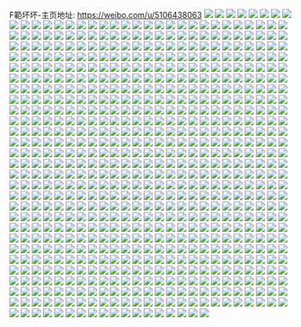 F範坏坏-主页地址: https://weibo.com/u/5106438063 
![](https://wx4.sinaimg.cn/mw2000/005zA5Ofly1h9nbd4j3k4j31400u079s.jpg) 
![](https://wx4.sinaimg.cn/mw2000/005zA5Ofly1h9nbd4860wj31400u0wo4.jpg) 
![](https://wx4.sinaimg.cn/mw2000/005zA5Ofly1h9nbd5kwhij313j0u0tj6.jpg) 
![](https://wx4.sinaimg.cn/mw2000/005zA5Ofly1h9nbd535aej31400u0dqy.jpg) 
![](https://wx4.sinaimg.cn/mw2000/005zA5Ofly1h9nbd3r1nyj31400u0nbd.jpg) 
![](https://wx4.sinaimg.cn/mw2000/005zA5Ofly1h9io12i2xhj33402c0npf.jpg) 
![](https://wx4.sinaimg.cn/mw2000/005zA5Ofly1h9io16jgs8j32c0340u0z.jpg) 
![](https://wx4.sinaimg.cn/mw2000/005zA5Ofly1h9io1fc7tij32b32b3u0y.jpg) 
![](https://wx4.sinaimg.cn/mw2000/005zA5Ofly1h9io1mni94j32c03404qt.jpg) 
![](https://wx4.sinaimg.cn/mw2000/005zA5Ofly1h9io19qfa0j32812yqu0z.jpg) 
![](https://wx4.sinaimg.cn/mw2000/005zA5Ofly1h9io1cs44aj32au37k4qr.jpg) 
![](https://wx4.sinaimg.cn/mw2000/005zA5Ofly1h9io1iifvrj32c03401l0.jpg) 
![](https://wx4.sinaimg.cn/mw2000/005zA5Ofly1h9io0yf3gyj32c02uuu0y.jpg) 
![](https://wx4.sinaimg.cn/mw2000/005zA5Ofly1h8y3oj67bjj31400u0n97.jpg) 
![](https://wx4.sinaimg.cn/mw2000/005zA5Ofly1h8y3o47z4ij32641mm4qq.jpg) 
![](https://wx4.sinaimg.cn/mw2000/005zA5Ofly1h8y3o1lwtmj32c0340npe.jpg) 
![](https://wx4.sinaimg.cn/mw2000/005zA5Ofly1h8y3o7md75j33402c04qq.jpg) 
![](https://wx4.sinaimg.cn/mw2000/005zA5Ofly1h8y3o5krbdj33402c04qq.jpg) 
![](https://wx4.sinaimg.cn/mw2000/005zA5Ofly1h8y3o22ambj30zu25owk4.jpg) 
![](https://wx4.sinaimg.cn/mw2000/005zA5Ofly1h8wyx1qvfej32en37kkjm.jpg) 
![](https://wx4.sinaimg.cn/mw2000/005zA5Ofly1h8ukise3dtj33121tyb2c.jpg) 
![](https://wx4.sinaimg.cn/mw2000/005zA5Ofly1h8ukimq9n4j32wa1x9npf.jpg) 
![](https://wx4.sinaimg.cn/mw2000/005zA5Ofly1h8ukip1ytwj32t323z7wj.jpg) 
![](https://wx4.sinaimg.cn/mw2000/005zA5Ofly1h8ukix7vgrj33402c0b29.jpg) 
![](https://wx4.sinaimg.cn/mw2000/005zA5Ofly1h8ukj5qc8ej32c0340npg.jpg) 
![](https://wx4.sinaimg.cn/mw2000/005zA5Ofly1h8ukiy155dj33402c0npd.jpg) 
![](https://wx4.sinaimg.cn/mw2000/005zA5Ofly1h8ukj11jloj32c03407wj.jpg) 
![](https://wx4.sinaimg.cn/mw2000/005zA5Ofly1h8ukizm8htj33402c0e83.jpg) 
![](https://wx4.sinaimg.cn/mw2000/005zA5Ofly1h8ukiw3pqkj32903017wk.jpg) 
![](https://wx4.sinaimg.cn/mw2000/005zA5Ofly1h8i0zjs4xhj337k251kjm.jpg) 
![](https://wx4.sinaimg.cn/mw2000/005zA5Ofly1h8i0zm0u7mj337k251npe.jpg) 
![](https://wx4.sinaimg.cn/mw2000/005zA5Ofly1h8i0zo3rlej337k268hdu.jpg) 
![](https://wx4.sinaimg.cn/mw2000/005zA5Ofly1h8i0zsa1hcj337k278e82.jpg) 
![](https://wx4.sinaimg.cn/mw2000/005zA5Ofly1h8i0zhx23sj337k251qv5.jpg) 
![](https://wx4.sinaimg.cn/mw2000/005zA5Ofly1h8i0zq6t4pj337k25k4qq.jpg) 
![](https://wx4.sinaimg.cn/mw2000/005zA5Ofly1h8i0ztyawmj31ye2xl7wi.jpg) 
![](https://wx4.sinaimg.cn/mw2000/005zA5Ofly1h8i0zwpxe5j356o3ggkjp.jpg) 
![](https://wx4.sinaimg.cn/mw2000/005zA5Ofly1h8i11618kzj30qx14eaj8.jpg) 
![](https://wx4.sinaimg.cn/mw2000/005zA5Ofly1h8hogeq9tbj32c0340hdv.jpg) 
![](https://wx4.sinaimg.cn/mw2000/005zA5Ofly1h8hogict8jj33402c0e82.jpg) 
![](https://wx4.sinaimg.cn/mw2000/005zA5Ofly1h8hogcqt8yj32c03401l0.jpg) 
![](https://wx4.sinaimg.cn/mw2000/005zA5Ofly1h8hoggva4rj32c0340kjn.jpg) 
![](https://wx4.sinaimg.cn/mw2000/005zA5Ofly1h8hogaesqqj31o01o0nn5.jpg) 
![](https://wx4.sinaimg.cn/mw2000/005zA5Ofly1h7wu9nix1aj31hc0u0nbe.jpg) 
![](https://wx4.sinaimg.cn/mw2000/005zA5Ofly1h7n20s9xcsj31o01o0npd.jpg) 
![](https://wx4.sinaimg.cn/mw2000/005zA5Ofly1h7n20x20j3j31o01o0e81.jpg) 
![](https://wx4.sinaimg.cn/mw2000/005zA5Ofly1h7n20vexnij31o01o0e81.jpg) 
![](https://wx4.sinaimg.cn/mw2000/005zA5Ofly1h7ioj8vlwfj30u01t0n4h.jpg) 
![](https://wx4.sinaimg.cn/mw2000/005zA5Ofly1h7iojos8e3j30u01t0q9n.jpg) 
![](https://wx4.sinaimg.cn/mw2000/005zA5Ofly1h77hlocrzyj30u00u0te1.jpg) 
![](https://wx4.sinaimg.cn/mw2000/005zA5Ofly1h77hlono1qj30u00u0ahs.jpg) 
![](https://wx4.sinaimg.cn/mw2000/005zA5Ofly1h77hln21qnj30u00u0123.jpg) 
![](https://wx4.sinaimg.cn/mw2000/005zA5Ofly1h77hlnqa1qj30u00u0q9l.jpg) 
![](https://wx4.sinaimg.cn/mw2000/005zA5Ofly1h7569devh5j32tc240wh1.jpg) 
![](https://wx4.sinaimg.cn/mw2000/005zA5Ofly1h75693l3esj32tc2404qp.jpg) 
![](https://wx4.sinaimg.cn/mw2000/005zA5Ofly1h756agt510j33402c07wh.jpg) 
![](https://wx4.sinaimg.cn/mw2000/005zA5Ofly1h7568z247ej32tc240tkt.jpg) 
![](https://wx4.sinaimg.cn/mw2000/005zA5Ofly1h75659l51rj33401r0e82.jpg) 
![](https://wx4.sinaimg.cn/mw2000/005zA5Ofly1h7568ve8xpj32tc240e0r.jpg) 
![](https://wx4.sinaimg.cn/mw2000/005zA5Ofly1h756613oiij32dc35s7wl.jpg) 
![](https://wx4.sinaimg.cn/mw2000/005zA5Ofly1h75694sq81j31400u0js9.jpg) 
![](https://wx4.sinaimg.cn/mw2000/005zA5Ofly1h7565mqes4j32dc35shdu.jpg) 
![](https://wx4.sinaimg.cn/mw2000/005zA5Ofly1h4tnpj9ctqj30uc35rb29.jpg) 
![](https://wx4.sinaimg.cn/mw2000/005zA5Ofly1h4tnqgf7bqj30f61kw0wf.jpg) 
![](https://wx4.sinaimg.cn/mw2000/005zA5Ofly1h4tnpmf2bjj311x35rb29.jpg) 
![](https://wx4.sinaimg.cn/mw2000/005zA5Ofly1h4tnprnwqwj33402c0npe.jpg) 
![](https://wx4.sinaimg.cn/mw2000/005zA5Ofly1h4tnppmcd4j32io1w0e81.jpg) 
![](https://wx4.sinaimg.cn/mw2000/005zA5Ofly1h4tnpux1c4j32wg268x6q.jpg) 
![](https://wx4.sinaimg.cn/mw2000/005zA5Ofly1h4tnq006v1j335s35s4qt.jpg) 
![](https://wx4.sinaimg.cn/mw2000/005zA5Ofly1h4tnpnz3d2j30uk3ti4qp.jpg) 
![](https://wx4.sinaimg.cn/mw2000/005zA5Ofly1h4tnpxattrj335s35shdw.jpg) 
![](https://wx4.sinaimg.cn/mw2000/005zA5Ofly1h3imr2vyz4j30u00u0qg7.jpg) 
![](https://wx4.sinaimg.cn/mw2000/005zA5Ofly1h3imr0tehbj3232232qv5.jpg) 
![](https://wx4.sinaimg.cn/mw2000/005zA5Ofly1h3imr21e32j30u00k0wip.jpg) 
![](https://wx4.sinaimg.cn/mw2000/005zA5Ofly1h3imr1kbb5j32401eoh9x.jpg) 
![](https://wx4.sinaimg.cn/mw2000/005zA5Ofly1h3imr39t9dj30f90f8t90.jpg) 
![](https://wx4.sinaimg.cn/mw2000/005zA5Ofly1h3imrhmfmyj32tc240u0z.jpg) 
![](https://wx4.sinaimg.cn/mw2000/005zA5Ofly1h2yyauhxquj30uo35sb29.jpg) 
![](https://wx4.sinaimg.cn/mw2000/005zA5Ofly1h2t403hw2ej30sg0sgjwt.jpg) 
![](https://wx4.sinaimg.cn/mw2000/005zA5Ofly1h2aodtfwxqj30ts0ts49h.jpg) 
![](https://wx4.sinaimg.cn/mw2000/005zA5Ofly1h2aodu880lj30u00u0tf0.jpg) 
![](https://wx4.sinaimg.cn/mw2000/005zA5Ofly1h2aodtwmpbj30vc0vcwpx.jpg) 
![](https://wx4.sinaimg.cn/mw2000/005zA5Ofly1h1xxyatmwmj32ev1t6npe.jpg) 
![](https://wx4.sinaimg.cn/mw2000/005zA5Ofly1h1xxxq4p6pj32ih1vr1ky.jpg) 
![](https://wx4.sinaimg.cn/mw2000/005zA5Ofly1h1xxxv2n8oj32fv1tr1ky.jpg) 
![](https://wx4.sinaimg.cn/mw2000/005zA5Ofly1h1xxy1g4lcj32gr1ufx6p.jpg) 
![](https://wx4.sinaimg.cn/mw2000/005zA5Ofly1h1tudw6axyj32tc240e81.jpg) 
![](https://wx4.sinaimg.cn/mw2000/005zA5Ofly1h1s7n9gy60j32tc240hdv.jpg) 
![](https://wx4.sinaimg.cn/mw2000/005zA5Ofly1h1s7n1ulm1j335s2dcnpd.jpg) 
![](https://wx4.sinaimg.cn/mw2000/005zA5Ofly1h1s7n3ub4tj335s2dcx6q.jpg) 
![](https://wx4.sinaimg.cn/mw2000/005zA5Ofly1h1s7n7ha6vj32tc2401kz.jpg) 
![](https://wx4.sinaimg.cn/mw2000/005zA5Ofly1h1s7n5z277j32tc2tcqv5.jpg) 
![](https://wx4.sinaimg.cn/mw2000/005zA5Ofly1h1s7naqkwbj32tc240e81.jpg) 
![](https://wx4.sinaimg.cn/mw2000/005zA5Ofly1h1r1k2d6tdj32tc240qv6.jpg) 
![](https://wx4.sinaimg.cn/mw2000/005zA5Ofly1h1r1jianaej30ta0lzakh.jpg) 
![](https://wx4.sinaimg.cn/mw2000/005zA5Ofly1h1r1jtf12gj32tc240hdv.jpg) 
![](https://wx4.sinaimg.cn/mw2000/005zA5Ofly1h1pr4xkjeoj32c81r41ky.jpg) 
![](https://wx4.sinaimg.cn/mw2000/005zA5Ofly1h1pr4nivrwj31is152n7n.jpg) 
![](https://wx4.sinaimg.cn/mw2000/005zA5Ofly1h1pr5awrb0j32tc240e82.jpg) 
![](https://wx4.sinaimg.cn/mw2000/005zA5Ofly1h1ooax0p7nj335s2dcnpf.jpg) 
![](https://wx4.sinaimg.cn/mw2000/005zA5Ofly1h1oob33vj4j32ne1ziqv5.jpg) 
![](https://wx4.sinaimg.cn/mw2000/005zA5Ofly1h1nkq6kd03j32ln1y6kjm.jpg) 
![](https://wx4.sinaimg.cn/mw2000/005zA5Ofly1h1m9z63sxxj30u0190n7q.jpg) 
![](https://wx4.sinaimg.cn/mw2000/005zA5Ofly1h1m9zdooqbj30u01907e6.jpg) 
![](https://wx4.sinaimg.cn/mw2000/005zA5Ofly1h1m9z6z7irj30u0190ws9.jpg) 
![](https://wx4.sinaimg.cn/mw2000/005zA5Ofly1h1m9z8bxqfj31jk1jkqsc.jpg) 
![](https://wx4.sinaimg.cn/mw2000/005zA5Ofly1h1m9zcjatgj335s2dcu0y.jpg) 
![](https://wx4.sinaimg.cn/mw2000/005zA5Ofly1h1m9zd3zmmj30u00u0aib.jpg) 
![](https://wx4.sinaimg.cn/mw2000/005zA5Ofly1h1l9gvoqgjj32je240e82.jpg) 
![](https://wx4.sinaimg.cn/mw2000/005zA5Ofly1h1l9grjd9oj30u00u0qcv.jpg) 
![](https://wx4.sinaimg.cn/mw2000/005zA5Ofly1h1l9gtmcvkj32cy1vf1ky.jpg) 
![](https://wx4.sinaimg.cn/mw2000/005zA5Ofly1h1k0vzjrs1j32tc240hdv.jpg) 
![](https://wx4.sinaimg.cn/mw2000/005zA5Ofly1h1k0w3udm4j335s2dcu0z.jpg) 
![](https://wx4.sinaimg.cn/mw2000/005zA5Ofly1h1k0w5bj0ij32tc2407wi.jpg) 
![](https://wx4.sinaimg.cn/mw2000/005zA5Ofly1h1iumym0rqj32o03k0u0y.jpg) 
![](https://wx4.sinaimg.cn/mw2000/005zA5Ofly1h1iun3s80bj335s2dcnpe.jpg) 
![](https://wx4.sinaimg.cn/mw2000/005zA5Ofly1h1iumwhyr7j30yp0n4qgs.jpg) 
![](https://wx4.sinaimg.cn/mw2000/005zA5Ofly1h1iumsu93qj32tc240hdu.jpg) 
![](https://wx4.sinaimg.cn/mw2000/005zA5Ofly1h1iun494lxj30sv0j8n3v.jpg) 
![](https://wx4.sinaimg.cn/mw2000/005zA5Ofly1h1iumvrkc8j32tc240hdu.jpg) 
![](https://wx4.sinaimg.cn/mw2000/005zA5Ofly1h1gkcpjp5sj30t20jdjzx.jpg) 
![](https://wx4.sinaimg.cn/mw2000/005zA5Ofly1h1gkcp7ca4j30k00k0wl3.jpg) 
![](https://wx4.sinaimg.cn/mw2000/005zA5Ofly1h1gkcrt0rwj32tc2404qr.jpg) 
![](https://wx4.sinaimg.cn/mw2000/005zA5Ofly1h1fbj0mso6j30u00u0qi2.jpg) 
![](https://wx4.sinaimg.cn/mw2000/005zA5Ofly1h1fbiyg8i4j32tc240e84.jpg) 
![](https://wx4.sinaimg.cn/mw2000/005zA5Ofly1h1fbj39hdpj30u00u0h2r.jpg) 
![](https://wx4.sinaimg.cn/mw2000/005zA5Ofly1h1dt4v2b9mj32c0340hdw.jpg) 
![](https://wx4.sinaimg.cn/mw2000/005zA5Ofly1h1dt4fdwknj335s2dc7wl.jpg) 
![](https://wx4.sinaimg.cn/mw2000/005zA5Ofly1h1dt4mr66zj3340340hdv.jpg) 
![](https://wx4.sinaimg.cn/mw2000/005zA5Ofly1h1dt50reeyj32t51vdb2a.jpg) 
![](https://wx4.sinaimg.cn/mw2000/005zA5Ofly1h1dt55p8cjj32tc1vknpe.jpg) 
![](https://wx4.sinaimg.cn/mw2000/005zA5Ofly1h1dt5feq7kj32c0340u10.jpg) 
![](https://wx4.sinaimg.cn/mw2000/005zA5Ofly1h11joi8jksj335s2dce82.jpg) 
![](https://wx4.sinaimg.cn/mw2000/005zA5Ofly1h11jom7rodj315s0vcauh.jpg) 
![](https://wx4.sinaimg.cn/mw2000/005zA5Ofly1h11jobfznnj335s2dcqv6.jpg) 
![](https://wx4.sinaimg.cn/mw2000/005zA5Ofly1h11jodn38dj335s2dcnpe.jpg) 
![](https://wx4.sinaimg.cn/mw2000/005zA5Ofly1h11jog5jdxj335s2dcu0y.jpg) 
![](https://wx4.sinaimg.cn/mw2000/005zA5Ofly1h11jokmvl8j335s2dc1kz.jpg) 
![](https://wx4.sinaimg.cn/mw2000/005zA5Ofly1h0tddc0unjj32tc240hdu.jpg) 
![](https://wx4.sinaimg.cn/mw2000/005zA5Ofly1h0tdd2ank7j31ba0zgwvh.jpg) 
![](https://wx4.sinaimg.cn/mw2000/005zA5Ofly1h0tddjjhsbj32tc2407wi.jpg) 
![](https://wx4.sinaimg.cn/mw2000/005zA5Ofly1h0tde3l6x0j335s35s4qs.jpg) 
![](https://wx4.sinaimg.cn/mw2000/005zA5Ofly1h0oq8tukvhj334022ox6q.jpg) 
![](https://wx4.sinaimg.cn/mw2000/005zA5Ofly1h0oq8vdbotj310z0ondqr.jpg) 
![](https://wx4.sinaimg.cn/mw2000/005zA5Ofly1h0oq8w0sn8j310z0on4ao.jpg) 
![](https://wx4.sinaimg.cn/mw2000/005zA5Ofly1h0oq8wxkblj310z0onk08.jpg) 
![](https://wx4.sinaimg.cn/mw2000/005zA5Ofly1h0oq8uocczj310z0on7dh.jpg) 
![](https://wx4.sinaimg.cn/mw2000/005zA5Ofly1h0oq8yxujoj32tc240qv5.jpg) 
![](https://wx4.sinaimg.cn/mw2000/005zA5Ofly1h0oq938p2ij335s35snpf.jpg) 
![](https://wx4.sinaimg.cn/mw2000/005zA5Ofly1h0oq98pxqxj32tc240kjm.jpg) 
![](https://wx4.sinaimg.cn/mw2000/005zA5Ofly1h0oq96g0xlj335s35se82.jpg) 
![](https://wx4.sinaimg.cn/mw2000/005zA5Ofly1gz5bjyh817j32tc240u0y.jpg) 
![](https://wx4.sinaimg.cn/mw2000/005zA5Ofly1gz5bjw6xoxj31o01o07wh.jpg) 
![](https://wx4.sinaimg.cn/mw2000/005zA5Ofly1gz5bk1iq6vj32tc2401kz.jpg) 
![](https://wx4.sinaimg.cn/mw2000/005zA5Ofly1gz5bk6fr5kj30vc0vctko.jpg) 
![](https://wx4.sinaimg.cn/mw2000/005zA5Ofly1gz5bk3bnrdj31o01o07s6.jpg) 
![](https://wx4.sinaimg.cn/mw2000/005zA5Ofly1gz5bk5uze2j30vc0vc4bd.jpg) 
![](https://wx4.sinaimg.cn/mw2000/005zA5Ofly1gz5bk5hif7j31o01o0qv5.jpg) 
![](https://wx4.sinaimg.cn/mw2000/005zA5Ofly1gz5bk7e4szj32tc2401kx.jpg) 
![](https://wx4.sinaimg.cn/mw2000/005zA5Ofly1gz5bk7mo56j30qo0qo0vj.jpg) 
![](https://wx4.sinaimg.cn/mw2000/005zA5Ofly1gz0plitxv8j30u00u0jyn.jpg) 
![](https://wx4.sinaimg.cn/mw2000/005zA5Ofly1gz0plpye6sj31o01o01j7.jpg) 
![](https://wx4.sinaimg.cn/mw2000/005zA5Ofly1gz0plgh2hdj310z0onakg.jpg) 
![](https://wx4.sinaimg.cn/mw2000/005zA5Ofly1gyxbmf3t71j30vc0vc79z.jpg) 
![](https://wx4.sinaimg.cn/mw2000/005zA5Ofly1gwzresd2ntj33402c0u0x.jpg) 
![](https://wx4.sinaimg.cn/mw2000/005zA5Ofly1gwzret126uj32tc240e81.jpg) 
![](https://wx4.sinaimg.cn/mw2000/005zA5Ofly1gwzretrgjwj32tc240kjl.jpg) 
![](https://wx4.sinaimg.cn/mw2000/005zA5Ofly1gwzrevos0xj32tc240hdt.jpg) 
![](https://wx4.sinaimg.cn/mw2000/005zA5Ofly1gwzrewb9rij32tc240npd.jpg) 
![](https://wx4.sinaimg.cn/mw2000/005zA5Ofly1gwzrewz0c0j32tc2407wh.jpg) 
![](https://wx4.sinaimg.cn/mw2000/005zA5Ofly1gwzrexo4h8j32tc240b29.jpg) 
![](https://wx4.sinaimg.cn/mw2000/005zA5Ofly1gwzrey7vo1j32tc2401kx.jpg) 
![](https://wx4.sinaimg.cn/mw2000/005zA5Ofly1gwzreyrz0sj32tc2407wh.jpg) 
![](https://wx4.sinaimg.cn/mw2000/005zA5Ofly1gwm4dy60zqj30yo0yoteo.jpg) 
![](https://wx4.sinaimg.cn/mw2000/005zA5Ofly1gvneoe7leaj31400u0tdv.jpg) 
![](https://wx4.sinaimg.cn/mw2000/005zA5Ofly1gvhq9ifsfzj62801o01kx02.jpg) 
![](https://wx4.sinaimg.cn/mw2000/005zA5Ofly1gud5on76sqj6340340npf02.jpg) 
![](https://wx4.sinaimg.cn/mw2000/005zA5Ofly1gud5opkrk7j62tc240b2b02.jpg) 
![](https://wx4.sinaimg.cn/mw2000/005zA5Ofly1gud5okle0sj6340340b2a02.jpg) 
![](https://wx4.sinaimg.cn/mw2000/005zA5Ofly1gtl772wa39j32tc2401ky.jpg) 
![](https://wx4.sinaimg.cn/mw2000/005zA5Ofly1gtl7717f3sj315s0vcne6.jpg) 
![](https://wx4.sinaimg.cn/mw2000/005zA5Ofly1gtl775dfzdj32tc240hdt.jpg) 
![](https://wx4.sinaimg.cn/mw2000/005zA5Ofly1gtl76vbmc2j32tc1vkkjl.jpg) 
![](https://wx4.sinaimg.cn/mw2000/005zA5Ofly1gtl76wkl4xj32tb24sb29.jpg) 
![](https://wx4.sinaimg.cn/mw2000/005zA5Ofly1gtl76ycwk9j32tc1vk7wi.jpg) 
![](https://wx4.sinaimg.cn/mw2000/005zA5Ofly1gtl76zskajj32tc2404qq.jpg) 
![](https://wx4.sinaimg.cn/mw2000/005zA5Ofly1gtl775xycnj315s0vcwui.jpg) 
![](https://wx4.sinaimg.cn/mw2000/005zA5Ofly1gtl770mieej315s0vcwwg.jpg) 
![](https://wx4.sinaimg.cn/mw2000/005zA5Ofly1gtfmkfm8rzj32bp1jr1kx.jpg) 
![](https://wx4.sinaimg.cn/mw2000/005zA5Ofly1gtfmkefefxj32og1s6b29.jpg) 
![](https://wx4.sinaimg.cn/mw2000/005zA5Ofly1gtfmkimk1nj328o1hudxa.jpg) 
![](https://wx4.sinaimg.cn/mw2000/005zA5Ofly1gqpkdbf0j0j30qo0potb7.jpg) 
![](https://wx4.sinaimg.cn/mw2000/005zA5Ofly1gq0mhk86l9j316o16ob29.jpg) 
![](https://wx4.sinaimg.cn/mw2000/005zA5Ofly1gq0mhkr8udj316o16oe81.jpg) 
![](https://wx4.sinaimg.cn/mw2000/005zA5Ofly1gq0mhljnl5j316o16oe81.jpg) 
![](https://wx4.sinaimg.cn/mw2000/005zA5Ofly1gq0mhm4as1j316o16o1kx.jpg) 
![](https://wx4.sinaimg.cn/mw2000/005zA5Ofly1gq0mhnvhu8j32ip1w11l1.jpg) 
![](https://wx4.sinaimg.cn/mw2000/005zA5Ofly1gq0mhmjgedj316o16o7wh.jpg) 
![](https://wx4.sinaimg.cn/mw2000/005zA5Ofly1gq0mhpokycj31w01w01ky.jpg) 
![](https://wx4.sinaimg.cn/mw2000/005zA5Ofly1gq0mhp0dqnj316o16oe81.jpg) 
![](https://wx4.sinaimg.cn/mw2000/005zA5Ofly1gq0mhqeg24j31w01w04qq.jpg) 
![](https://wx4.sinaimg.cn/mw2000/005zA5Ofly1gp9a9drvbhj31kw16o4qp.jpg) 
![](https://wx4.sinaimg.cn/mw2000/005zA5Ofly1got1ayasbrj333z22n7wl.jpg) 
![](https://wx4.sinaimg.cn/mw2000/005zA5Ofly1got1aqkp2hj334022ohdx.jpg) 
![](https://wx4.sinaimg.cn/mw2000/005zA5Ofly1got1ahau4oj32kb1pe7wj.jpg) 
![](https://wx4.sinaimg.cn/mw2000/005zA5Ofly1got1b5hfd3j334022oqv8.jpg) 
![](https://wx4.sinaimg.cn/mw2000/005zA5Ofly1got1bt46xhj32tc1vkhdv.jpg) 
![](https://wx4.sinaimg.cn/mw2000/005zA5Ofly1got1bcim0ej334022o4qt.jpg) 
![](https://wx4.sinaimg.cn/mw2000/005zA5Ofly1got1bk4465j32io1ogx6r.jpg) 
![](https://wx4.sinaimg.cn/mw2000/005zA5Ofly1got1bpd8pbj32401eo4qs.jpg) 
![](https://wx4.sinaimg.cn/mw2000/005zA5Ofly1got1bfeynfj327l1h27wj.jpg) 
![](https://wx4.sinaimg.cn/mw2000/005zA5Ofly1gom67nnfnoj31w01w0hdt.jpg) 
![](https://wx4.sinaimg.cn/mw2000/005zA5Ofly1gom67mzspvj31w01w04qq.jpg) 
![](https://wx4.sinaimg.cn/mw2000/005zA5Ofly1gom67ocqvlj31w01w0e82.jpg) 
![](https://wx4.sinaimg.cn/mw2000/005zA5Ofly1gnu3auagbcj32c01k0b2d.jpg) 
![](https://wx4.sinaimg.cn/mw2000/005zA5Ofly1gmnmgxsojrj30u00midod.jpg) 
![](https://wx4.sinaimg.cn/mw2000/005zA5Ofly1gmnmgx6f4mj30rf0kkdlv.jpg) 
![](https://wx4.sinaimg.cn/mw2000/005zA5Ofly1gmnmgz0lguj30u00mi7cs.jpg) 
![](https://wx4.sinaimg.cn/mw2000/005zA5Ofly1gmnmgwvn8xj30u00mitgj.jpg) 
![](https://wx4.sinaimg.cn/mw2000/005zA5Ofly1gmnmgynb97j30u00min5p.jpg) 
![](https://wx4.sinaimg.cn/mw2000/005zA5Ofly1gmnmgxhkq3j30u00mi44b.jpg) 
![](https://wx4.sinaimg.cn/mw2000/005zA5Ofly1gmc2tg9sw4j314b2io7wj.jpg) 
![](https://wx4.sinaimg.cn/mw2000/005zA5Ofly1gmc2teojxoj31ky2iox6p.jpg) 
![](https://wx4.sinaimg.cn/mw2000/005zA5Ofly1gmc2thdnn4j310a2iokjm.jpg) 
![](https://wx4.sinaimg.cn/mw2000/005zA5Ofly1gmc2ti8x48j30u82iokjl.jpg) 
![](https://wx4.sinaimg.cn/mw2000/005zA5Ofly1gmc2tkpzpvj32tc240x6p.jpg) 
![](https://wx4.sinaimg.cn/mw2000/005zA5Ofly1gmc2tjowi5j30u82io4qq.jpg) 
![](https://wx4.sinaimg.cn/mw2000/005zA5Ofly1gmc2tm6bbaj31vz2io4qq.jpg) 
![](https://wx4.sinaimg.cn/mw2000/005zA5Ofly1gmc2tl929nj32tc2407mi.jpg) 
![](https://wx4.sinaimg.cn/mw2000/005zA5Ofly1gmc2tn6qisj32io1w0u0y.jpg) 
![](https://wx4.sinaimg.cn/mw2000/005zA5Ofly1gl28gbrev5j32801o0u0z.jpg) 
![](https://wx4.sinaimg.cn/mw2000/005zA5Ofly1gl28gcuiubj31fp1fvkjl.jpg) 
![](https://wx4.sinaimg.cn/mw2000/005zA5Ofly1gl28ge7ib3j32io1w0b2a.jpg) 
![](https://wx4.sinaimg.cn/mw2000/005zA5Ofly1gjvaldd43pj316o16o4qp.jpg) 
![](https://wx4.sinaimg.cn/mw2000/005zA5Ofly1gjvalaga5sj32io1w0e82.jpg) 
![](https://wx4.sinaimg.cn/mw2000/005zA5Ofly1gjval9gykpj316o10b1kx.jpg) 
![](https://wx4.sinaimg.cn/mw2000/005zA5Ofly1gjvalcrx8jj31w01uvu0y.jpg) 
![](https://wx4.sinaimg.cn/mw2000/005zA5Ofly1gjvalc1mazj31jd16o7wh.jpg) 
![](https://wx4.sinaimg.cn/mw2000/005zA5Ofly1gjvalbi17ej31w01i0u0y.jpg) 
![](https://wx4.sinaimg.cn/mw2000/005zA5Ofly1gj4i8xfy9nj32801o07wj.jpg) 
![](https://wx4.sinaimg.cn/mw2000/005zA5Ofly1giqw7zdbyej32io1w0qv6.jpg) 
![](https://wx4.sinaimg.cn/mw2000/005zA5Ofly1giqw8jkudmj31400u0jwl.jpg) 
![](https://wx4.sinaimg.cn/mw2000/005zA5Ofly1giptyf29bjj32tc240kjl.jpg) 
![](https://wx4.sinaimg.cn/mw2000/005zA5Ofly1gi9l0tmlqsj3240240x0w.jpg) 
![](https://wx4.sinaimg.cn/mw2000/005zA5Ofly1ghz2ke606aj32tc2401kz.jpg) 
![](https://wx4.sinaimg.cn/mw2000/005zA5Ofly1ghz2km3x31j32tc2407wi.jpg) 
![](https://wx4.sinaimg.cn/mw2000/005zA5Ofly1ghz2ki37qjj32tc2401l0.jpg) 
![](https://wx4.sinaimg.cn/mw2000/005zA5Ofly1ghz2kk0emrj32gq1wb1ky.jpg) 
![](https://wx4.sinaimg.cn/mw2000/005zA5Ofly1ghz2kfiwc6j316o16ob29.jpg) 
![](https://wx4.sinaimg.cn/mw2000/005zA5Ofly1ghz2kn5ag0j316o16oe49.jpg) 
![](https://wx4.sinaimg.cn/mw2000/005zA5Ofly1ghz2ko4m19j316o16o1h1.jpg) 
![](https://wx4.sinaimg.cn/mw2000/005zA5Ofly1ghz2kpu23yj316o16o1kx.jpg) 
![](https://wx4.sinaimg.cn/mw2000/005zA5Ofly1ghz2kp0relj316o16o1kx.jpg) 
![](https://wx4.sinaimg.cn/mw2000/005zA5Ofly1ghohgkv7e1j32io1w0qv7.jpg) 
![](https://wx4.sinaimg.cn/mw2000/005zA5Ofly1ghohgrnghtj33402c01l0.jpg) 
![](https://wx4.sinaimg.cn/mw2000/005zA5Ofly1ghohgmrmf9j33402c0u0x.jpg) 
![](https://wx4.sinaimg.cn/mw2000/005zA5Ofly1ghohgt08t5j316o16o1kx.jpg) 
![](https://wx4.sinaimg.cn/mw2000/005zA5Ofly1ghohgup0l6j32tc2401kx.jpg) 
![](https://wx4.sinaimg.cn/mw2000/005zA5Ofly1ghohgxy7b1j32tc240kjl.jpg) 
![](https://wx4.sinaimg.cn/mw2000/005zA5Ofly1ghiwb7mqocj32tc2407wh.jpg) 
![](https://wx4.sinaimg.cn/mw2000/005zA5Ofly1gh623i31tgj316o16o1kx.jpg) 
![](https://wx4.sinaimg.cn/mw2000/005zA5Ofly1gh623iodpdj316o16o4qp.jpg) 
![](https://wx4.sinaimg.cn/mw2000/005zA5Ofly1gh623j4280j316o16o4q4.jpg) 
![](https://wx4.sinaimg.cn/mw2000/005zA5Ofly1gh623jle0cj316o16o4qp.jpg) 
![](https://wx4.sinaimg.cn/mw2000/005zA5Ofly1gh623k9x10j32tc240e82.jpg) 
![](https://wx4.sinaimg.cn/mw2000/005zA5Ofly1gh623l9dvvj316o16o1kx.jpg) 
![](https://wx4.sinaimg.cn/mw2000/005zA5Ofly1gh623lobt1j316o16oayy.jpg) 
![](https://wx4.sinaimg.cn/mw2000/005zA5Ofly1gh623meh51j316o16ob14.jpg) 
![](https://wx4.sinaimg.cn/mw2000/005zA5Ofly1gh623lzj8cj316o16oh5s.jpg) 
![](https://wx4.sinaimg.cn/mw2000/005zA5Ofly1ggy2w14n9xj31kw16ou0x.jpg) 
![](https://wx4.sinaimg.cn/mw2000/005zA5Ofly1ggt7o9fqplj316o16o1kx.jpg) 
![](https://wx4.sinaimg.cn/mw2000/005zA5Ofly1ggt7oa3jegj316o16o1kx.jpg) 
![](https://wx4.sinaimg.cn/mw2000/005zA5Ofly1ggt7oaucsoj316o16o1kx.jpg) 
![](https://wx4.sinaimg.cn/mw2000/005zA5Ofly1ggt7obdt36j316o16o1kx.jpg) 
![](https://wx4.sinaimg.cn/mw2000/005zA5Ofly1ggt7oc31ofj316o16o1kx.jpg) 
![](https://wx4.sinaimg.cn/mw2000/005zA5Ofly1ggt7ocnwnpj316o16o7wh.jpg) 
![](https://wx4.sinaimg.cn/mw2000/005zA5Ofly1gg9p11twyhj32tc2407wi.jpg) 
![](https://wx4.sinaimg.cn/mw2000/005zA5Ofly1gfvx09s92tj32tc2407wj.jpg) 
![](https://wx4.sinaimg.cn/mw2000/005zA5Ofly1gfvx0e4dokj32tc240qv6.jpg) 
![](https://wx4.sinaimg.cn/mw2000/005zA5Ofly1gfvx054b6uj32tc1vkkjo.jpg) 
![](https://wx4.sinaimg.cn/mw2000/005zA5Ofly1gf0j7cwgxaj31jk1jkhdt.jpg) 
![](https://wx4.sinaimg.cn/mw2000/005zA5Ofly1gf0j7inyfcj31w01w0npe.jpg) 
![](https://wx4.sinaimg.cn/mw2000/005zA5Ofly1gf0j7lktx0j31jk1jk7wi.jpg) 
![](https://wx4.sinaimg.cn/mw2000/005zA5Ofly1gf0j7ett3cj31w01w0u0y.jpg) 
![](https://wx4.sinaimg.cn/mw2000/005zA5Ofly1gf0j7jyfo9j31jk1jkhdt.jpg) 
![](https://wx4.sinaimg.cn/mw2000/005zA5Ofly1gf0j7gqyukj31w01w0qv6.jpg) 
![](https://wx4.sinaimg.cn/mw2000/005zA5Ofly1geoc9h5ilfj30u00u0asg.jpg) 
![](https://wx4.sinaimg.cn/mw2000/005zA5Ofly1geoc9ihzroj30u00u0wws.jpg) 
![](https://wx4.sinaimg.cn/mw2000/005zA5Ofly1geoc9jpzwsj30u00u0qli.jpg) 
![](https://wx4.sinaimg.cn/mw2000/005zA5Ofly1geoc9kzunvj30u00u0tqu.jpg) 
![](https://wx4.sinaimg.cn/mw2000/005zA5Ofly1gelhgk4joqj31o01904qr.jpg) 
![](https://wx4.sinaimg.cn/mw2000/005zA5Ofly1gelhgcktrmj315o15o7wh.jpg) 
![](https://wx4.sinaimg.cn/mw2000/005zA5Ofly1gelhggamn9j31ey15inpe.jpg) 
![](https://wx4.sinaimg.cn/mw2000/005zA5Ofly1gelhgl66o4j315o15onkz.jpg) 
![](https://wx4.sinaimg.cn/mw2000/005zA5Ofly1gelhgnfv6ij31o01o0qv5.jpg) 
![](https://wx4.sinaimg.cn/mw2000/005zA5Ofly1gelhgo636nj30u00rwaox.jpg) 
![](https://wx4.sinaimg.cn/mw2000/005zA5Ofly1gelhgr3opfj32tc240qv6.jpg) 
![](https://wx4.sinaimg.cn/mw2000/005zA5Ofly1gelhgwoj28j31400u0af7.jpg) 
![](https://wx4.sinaimg.cn/mw2000/005zA5Ofly1gelhgzkrrvj32tc2404qr.jpg) 
![](https://wx4.sinaimg.cn/mw2000/005zA5Ofly1geb1p2dl4wj31o0190x6p.jpg) 
![](https://wx4.sinaimg.cn/mw2000/005zA5Ofly1geb1oxl9goj31o0190b2a.jpg) 
![](https://wx4.sinaimg.cn/mw2000/005zA5Ofly1geb1oz6d7qj31ji15n1ky.jpg) 
![](https://wx4.sinaimg.cn/mw2000/005zA5Ofly1geb1p0ls06j31o0140hdt.jpg) 
![](https://wx4.sinaimg.cn/mw2000/005zA5Ofly1geb1rseobuj32tc2401ky.jpg) 
![](https://wx4.sinaimg.cn/mw2000/005zA5Ofly1geb1p1hfa5j31o0190x6p.jpg) 
![](https://wx4.sinaimg.cn/mw2000/005zA5Ofly1geb1rj692uj31o01907wi.jpg) 
![](https://wx4.sinaimg.cn/mw2000/005zA5Ofly1geb1ozvb9wj31hm0zq7wh.jpg) 
![](https://wx4.sinaimg.cn/mw2000/005zA5Ofly1geb1roq2qwj31o0190npe.jpg) 
![](https://wx4.sinaimg.cn/mw2000/005zA5Ofly1ge8didydrij31o01o01kz.jpg) 
![](https://wx4.sinaimg.cn/mw2000/005zA5Ofly1ge8diewv0wj31o01o0kjm.jpg) 
![](https://wx4.sinaimg.cn/mw2000/005zA5Ofly1ge8difzu30j31o01o0kjm.jpg) 
![](https://wx4.sinaimg.cn/mw2000/005zA5Ofly1ge8dihtsyhj30u00u0qgi.jpg) 
![](https://wx4.sinaimg.cn/mw2000/005zA5Ofly1ge8dih3ki3j31qi1qinpe.jpg) 
![](https://wx4.sinaimg.cn/mw2000/005zA5Ofly1ge8dihi874j30s80s8ncy.jpg) 
![](https://wx4.sinaimg.cn/mw2000/005zA5Ofly1ge2ry79fd9j30qo0l0447.jpg) 
![](https://wx4.sinaimg.cn/mw2000/005zA5Ofly1ge2rxsb9chj30u01904nd.jpg) 
![](https://wx4.sinaimg.cn/mw2000/005zA5Ofly1ge2rxxpr82j32ao3284qr.jpg) 
![](https://wx4.sinaimg.cn/mw2000/005zA5Ofly1ge2rxvyfhsj33282ao4qq.jpg) 
![](https://wx4.sinaimg.cn/mw2000/005zA5Ofly1ge2rxzxd8xj31400u01kx.jpg) 
![](https://wx4.sinaimg.cn/mw2000/005zA5Ofly1ge2rxyz2yaj32tc240u0x.jpg) 
![](https://wx4.sinaimg.cn/mw2000/005zA5Ofly1ge1w670k0fj30u00u0wvw.jpg) 
![](https://wx4.sinaimg.cn/mw2000/005zA5Ofly1ge1w65ydj7j31o0190x6p.jpg) 
![](https://wx4.sinaimg.cn/mw2000/005zA5Ofly1ge1w63h534j31o0140e81.jpg) 
![](https://wx4.sinaimg.cn/mw2000/005zA5Ofly1gduyw9hzndj30u00u0azn.jpg) 
![](https://wx4.sinaimg.cn/mw2000/005zA5Ofly1gdtn5xq4i6j32tc240qv6.jpg) 
![](https://wx4.sinaimg.cn/mw2000/005zA5Ofly1gdtn697hqhj31400u04qp.jpg) 
![](https://wx4.sinaimg.cn/mw2000/005zA5Ofly1gdtn624unrj32402tckjm.jpg) 
![](https://wx4.sinaimg.cn/mw2000/005zA5Ofly1gdtn63p7jcj32tc2401kz.jpg) 
![](https://wx4.sinaimg.cn/mw2000/005zA5Ofly1gdtn6abfsqj32402401ky.jpg) 
![](https://wx4.sinaimg.cn/mw2000/005zA5Ofly1gdtn68749fj32tc240npe.jpg) 
![](https://wx4.sinaimg.cn/mw2000/005zA5Ofly1gdtn60bm4uj32402tc7wj.jpg) 
![](https://wx4.sinaimg.cn/mw2000/005zA5Ofly1gdtn6bl4muj32tc240u0y.jpg) 
![](https://wx4.sinaimg.cn/mw2000/005zA5Ofly1gdtn66medxj32tc240qv7.jpg) 
![](https://wx4.sinaimg.cn/mw2000/005zA5Ofly1gdqkq0y1k1j32tc240e81.jpg) 
![](https://wx4.sinaimg.cn/mw2000/005zA5Ofly1gdkiooevk7j32tc2404qp.jpg) 
![](https://wx4.sinaimg.cn/mw2000/005zA5Ofly1gdkiopsycmj32tc240e81.jpg) 
![](https://wx4.sinaimg.cn/mw2000/005zA5Ofly1gd7s93fk9uj30u00u07j2.jpg) 
![](https://wx4.sinaimg.cn/mw2000/005zA5Ofly1gd7sagtma6j30qo0k8jt5.jpg) 
![](https://wx4.sinaimg.cn/mw2000/005zA5Ofly1gd5gqkmzjvj32tc240npd.jpg) 
![](https://wx4.sinaimg.cn/mw2000/005zA5Ofly1gcyoc1hw37j30u00u0dqw.jpg) 
![](https://wx4.sinaimg.cn/mw2000/005zA5Ofly1gcwam4h81oj30u00u0ngy.jpg) 
![](https://wx4.sinaimg.cn/mw2000/005zA5Ofly1gctvw8cd38j32tc240kjl.jpg) 
![](https://wx4.sinaimg.cn/mw2000/005zA5Ofly1gcri137kjoj30jg0jg0xb.jpg) 
![](https://wx4.sinaimg.cn/mw2000/005zA5Ofly1gcpaaoiv24j30so0m8kdg.jpg) 
![](https://wx4.sinaimg.cn/mw2000/005zA5Ofly1gcpaaoyc53j30u00he44r.jpg) 
![](https://wx4.sinaimg.cn/mw2000/005zA5Ofly1gcpaapaabbj30u00njgu3.jpg) 
![](https://wx4.sinaimg.cn/mw2000/005zA5Ofly1gcpaapy1syj30u00u0ttd.jpg) 
![](https://wx4.sinaimg.cn/mw2000/005zA5Ofly1gcdjeun8laj31hc1hce82.jpg) 
![](https://wx4.sinaimg.cn/mw2000/005zA5Ofly1gc8w3kpa1xj30s10s2tqe.jpg) 
![](https://wx4.sinaimg.cn/mw2000/005zA5Ofly1gc8w3lnhdaj31hc1hc1ky.jpg) 
![](https://wx4.sinaimg.cn/mw2000/005zA5Ofly1gc8w3ni8a3j30u00u0nba.jpg) 
![](https://wx4.sinaimg.cn/mw2000/005zA5Ofly1gc8w3mufpwj31hc1hcqv5.jpg) 
![](https://wx4.sinaimg.cn/mw2000/005zA5Ofly1gc30l668i0j31321327l3.jpg) 
![](https://wx4.sinaimg.cn/mw2000/005zA5Ofly1gc30l7n46dj316p16ptyv.jpg) 
![](https://wx4.sinaimg.cn/mw2000/005zA5Ofly1gc30l915nuj31hc1hchdt.jpg) 
![](https://wx4.sinaimg.cn/mw2000/005zA5Ofly1gc30la0qv8j30u00u0gz5.jpg) 
![](https://wx4.sinaimg.cn/mw2000/005zA5Ofly1gc30l9j2lwj30u00u015n.jpg) 
![](https://wx4.sinaimg.cn/mw2000/005zA5Ofly1gc30ljcqh9j30u00u00wn.jpg) 
![](https://wx4.sinaimg.cn/mw2000/005zA5Ofly1gbwfvxsclaj3190190hdt.jpg) 
![](https://wx4.sinaimg.cn/mw2000/005zA5Ofly1gbqkzu6xe6j31hc1hckjl.jpg) 
![](https://wx4.sinaimg.cn/mw2000/005zA5Ofly1gbq9wymhn3j318u1epkjl.jpg) 
![](https://wx4.sinaimg.cn/mw2000/005zA5Ofly1gbq9wxk9grj31hc1hce82.jpg) 
![](https://wx4.sinaimg.cn/mw2000/005zA5Ofly1gbo3kyzqdgj31hc1hcb29.jpg) 
![](https://wx4.sinaimg.cn/mw2000/005zA5Ofly1gbo3l1d3j2j33y82yohdw.jpg) 
![](https://wx4.sinaimg.cn/mw2000/005zA5Ofly1gbo3kzodt0j316m16l4qp.jpg) 
![](https://wx4.sinaimg.cn/mw2000/005zA5Ofly1gancybgbdej31hc1hcnpd.jpg) 
![](https://wx4.sinaimg.cn/mw2000/005zA5Ofly1galh4pdh3ej32tc2404qr.jpg) 
![](https://wx4.sinaimg.cn/mw2000/005zA5Ofly1galh64tbg5j32tc2407wi.jpg) 
![](https://wx4.sinaimg.cn/mw2000/005zA5Ofly1galh6cls6xj3240240u0y.jpg) 
![](https://wx4.sinaimg.cn/mw2000/005zA5Ofly1galh6zo3kmj30qo0lwq54.jpg) 
![](https://wx4.sinaimg.cn/mw2000/005zA5Ofly1galh4ti82aj31hc1hcu0x.jpg) 
![](https://wx4.sinaimg.cn/mw2000/005zA5Ofly1galh7p9x7uj30qo0lj0uq.jpg) 
![](https://wx4.sinaimg.cn/mw2000/005zA5Ofly1galh6ivb1lj32tc240u0x.jpg) 
![](https://wx4.sinaimg.cn/mw2000/005zA5Ofly1galh6ua1hyj32402407wi.jpg) 
![](https://wx4.sinaimg.cn/mw2000/005zA5Ofly1galh6nj9k4j32tc2401ky.jpg) 
![](https://wx4.sinaimg.cn/mw2000/005zA5Ofly1ga8dzdzmwlj315o1l67wh.jpg) 
![](https://wx4.sinaimg.cn/mw2000/005zA5Ofly1ga8dzeqzbhj31hc1hcnpd.jpg) 
![](https://wx4.sinaimg.cn/mw2000/005zA5Ofly1ga8dzfl8sqj31jk1bpkjl.jpg) 
![](https://wx4.sinaimg.cn/mw2000/005zA5Ofly1ga8dzd8yibj31hc1hc7wh.jpg) 
![](https://wx4.sinaimg.cn/mw2000/005zA5Ofly1ga619hvquwj30u00u0nab.jpg) 
![](https://wx4.sinaimg.cn/mw2000/005zA5Ofly1ga616wufpyj32tc2401ky.jpg) 
![](https://wx4.sinaimg.cn/mw2000/005zA5Ofly1ga619i9ck4j30u00u0tlu.jpg) 
![](https://wx4.sinaimg.cn/mw2000/005zA5Ofly1ga352l75ezj30u00u0n7n.jpg) 
![](https://wx4.sinaimg.cn/mw2000/005zA5Ofly1ga352m6x1ej30u00u0k3e.jpg) 
![](https://wx4.sinaimg.cn/mw2000/005zA5Ofly1ga352n03dmj30u00u0k1l.jpg) 
![](https://wx4.sinaimg.cn/mw2000/005zA5Ofly1ga352nzb8oj30u00u0gwr.jpg) 
![](https://wx4.sinaimg.cn/mw2000/005zA5Ofly1g9xsig2jzrj31hc1hcqv5.jpg) 
![](https://wx4.sinaimg.cn/mw2000/005zA5Ofly1g9xsiih685j31hc1hcu0x.jpg) 
![](https://wx4.sinaimg.cn/mw2000/005zA5Ofly1g9xsik4aj0j31hc1hcu0x.jpg) 
![](https://wx4.sinaimg.cn/mw2000/005zA5Ofly1g9xsilire0j31hc1hcqv5.jpg) 
![](https://wx4.sinaimg.cn/mw2000/005zA5Ofly1g9olz3xmjcj315o1qi4qp.jpg) 
![](https://wx4.sinaimg.cn/mw2000/005zA5Ofly1g9olz62sldj315o1qie81.jpg) 
![](https://wx4.sinaimg.cn/mw2000/005zA5Ofly1g9olz9msj5j3190280hdt.jpg) 
![](https://wx4.sinaimg.cn/mw2000/005zA5Ofly1g9olzdftf3j31qi1qib29.jpg) 
![](https://wx4.sinaimg.cn/mw2000/005zA5Ofly1g9hz4cv5lsj31o01o0b29.jpg) 
![](https://wx4.sinaimg.cn/mw2000/005zA5Ofly1g9hz4e8qslj32tc240x6p.jpg) 
![](https://wx4.sinaimg.cn/mw2000/005zA5Ofly1g96uew1dxyj32402407wh.jpg) 
![](https://wx4.sinaimg.cn/mw2000/005zA5Ofly1g96uey3jqzj3240240e81.jpg) 
![](https://wx4.sinaimg.cn/mw2000/005zA5Ofly1g96uf416bzj32yo2yox6q.jpg) 
![](https://wx4.sinaimg.cn/mw2000/005zA5Ofly1g96uf4qm87j30u00u0435.jpg) 
![](https://wx4.sinaimg.cn/mw2000/005zA5Ofly1g93vilzfqxj31w01w01ky.jpg) 
![](https://wx4.sinaimg.cn/mw2000/005zA5Ofly1g93vin762oj31w01w07wi.jpg) 
![](https://wx4.sinaimg.cn/mw2000/005zA5Ofly1g8r4zu32vfj32tc2404qr.jpg) 
![](https://wx4.sinaimg.cn/mw2000/005zA5Ofly1g8r4zv3t3xj32tc2401kx.jpg) 
![](https://wx4.sinaimg.cn/mw2000/005zA5Ofly1g8pyg2v2p2j31400u00v7.jpg) 
![](https://wx4.sinaimg.cn/mw2000/005zA5Ofly1g8pyiu2m67j30dw0af3ys.jpg) 
![](https://wx4.sinaimg.cn/mw2000/005zA5Ofly1g8pyiuyzgdj32402407wh.jpg) 
![](https://wx4.sinaimg.cn/mw2000/005zA5Ofly1g8pslvwf7nj31w01w0hdu.jpg) 
![](https://wx4.sinaimg.cn/mw2000/005zA5Ofly1g8psm40218j31w01w0u0x.jpg) 
![](https://wx4.sinaimg.cn/mw2000/005zA5Ofly1g8psm06uqpj31w01w07wi.jpg) 
![](https://wx4.sinaimg.cn/mw2000/005zA5Ofly1g8iygt9co7j31z41hcnpd.jpg) 
![](https://wx4.sinaimg.cn/mw2000/005zA5Ofly1g8iygq6k29j31z41hckjl.jpg) 
![](https://wx4.sinaimg.cn/mw2000/005zA5Ofly1g8iygvqvkaj31z41hcnpd.jpg) 
![](https://wx4.sinaimg.cn/mw2000/005zA5Ofly1g8iygycz4fj31hc1hckjl.jpg) 
![](https://wx4.sinaimg.cn/mw2000/005zA5Ofly1g8hxb0z0w0j3240240qv5.jpg) 
![](https://wx4.sinaimg.cn/mw2000/005zA5Ofly1g856evrrm2j3240240b2a.jpg) 
![](https://wx4.sinaimg.cn/mw2000/005zA5Ofly1g856etypn7j32tc240hdu.jpg) 
![](https://wx4.sinaimg.cn/mw2000/005zA5Ofly1g856eurfugj3240240b29.jpg) 
![](https://wx4.sinaimg.cn/mw2000/005zA5Ofly1g82uvv16jrj31hc1hc7wh.jpg) 
![](https://wx4.sinaimg.cn/mw2000/005zA5Ofly1g82uvwtk1zj32402404qp.jpg) 
![](https://wx4.sinaimg.cn/mw2000/005zA5Ofly1g82uvw105zj31hc1hc7wh.jpg) 
![](https://wx4.sinaimg.cn/mw2000/005zA5Ofly1g81mtptqcuj310x0om4dt.jpg) 
![](https://wx4.sinaimg.cn/mw2000/005zA5Ofly1g81mtqnyv9j31hc1hcb29.jpg) 
![](https://wx4.sinaimg.cn/mw2000/005zA5Ofly1g81mtryzdlj3240240x5v.jpg) 
![](https://wx4.sinaimg.cn/mw2000/005zA5Ofly1g81mttjoxsj3240240qv5.jpg) 
![](https://wx4.sinaimg.cn/mw2000/005zA5Ofly1g7uvt7p1j8j31400u0qs8.jpg) 
![](https://wx4.sinaimg.cn/mw2000/005zA5Ofly1g7rpnw9ygoj31z41hcqv5.jpg) 
![](https://wx4.sinaimg.cn/mw2000/005zA5Ofly1g7lgenmdi2j31z41hckjl.jpg) 
![](https://wx4.sinaimg.cn/mw2000/005zA5Ofly1g7lgeogjdpj31hc1hckjl.jpg) 
![](https://wx4.sinaimg.cn/mw2000/005zA5Ofly1g7lgepue6gj31hc1hcx6p.jpg) 
![](https://wx4.sinaimg.cn/mw2000/005zA5Ofly1g7lgemsbvpj31hc1hcb29.jpg) 
![](https://wx4.sinaimg.cn/mw2000/005zA5Ofly1g7hzdhjicxj30u00u07c4.jpg) 
![](https://wx4.sinaimg.cn/mw2000/005zA5Ofly1g7hzdhy0rhj30u00u0n75.jpg) 
![](https://wx4.sinaimg.cn/mw2000/005zA5Ofly1g7hzdi99osj30u00u0thj.jpg) 
![](https://wx4.sinaimg.cn/mw2000/005zA5Ofly1g7hzdmygxoj32tc240u0x.jpg) 
![](https://wx4.sinaimg.cn/mw2000/005zA5Ofly1g7hzdohuiwj31o0190hdt.jpg) 
![](https://wx4.sinaimg.cn/mw2000/005zA5Ofly1g7hzdkd3flj35mo480b2e.jpg) 
![](https://wx4.sinaimg.cn/mw2000/005zA5Ofly1g7gv2ulaqqj32tc240u0x.jpg) 
![](https://wx4.sinaimg.cn/mw2000/005zA5Ofly1g7gv3f6m3wj32tc2404qq.jpg) 
![](https://wx4.sinaimg.cn/mw2000/005zA5Ofly1g7gv3rz1pej31z41hce82.jpg) 
![](https://wx4.sinaimg.cn/mw2000/005zA5Ofly1g7gv33rnpmj32tc240npd.jpg) 
![](https://wx4.sinaimg.cn/mw2000/005zA5Ofly1g7dmznxvtwj31z41hcqv5.jpg) 
![](https://wx4.sinaimg.cn/mw2000/005zA5Ofly1g764jyxxf8j32tc240b2a.jpg) 
![](https://wx4.sinaimg.cn/mw2000/005zA5Ofly1g764k0d5swj33y82yox6q.jpg) 
![](https://wx4.sinaimg.cn/mw2000/005zA5Ofly1g764k2ft84j32tc240x6p.jpg) 
![](https://wx4.sinaimg.cn/mw2000/005zA5Ofly1g764k39pq6j31hc1hc4qp.jpg) 
![](https://wx4.sinaimg.cn/mw2000/005zA5Ofly1g70ffyxqnrj31400u0tnk.jpg) 
![](https://wx4.sinaimg.cn/mw2000/005zA5Ofly1g70ffxjkvuj31400u01c2.jpg) 
![](https://wx4.sinaimg.cn/mw2000/005zA5Ofly1g70fg0b5h1j30u00u0n97.jpg) 
![](https://wx4.sinaimg.cn/mw2000/005zA5Ofly1g70ffy4gr2j30ze0nm483.jpg) 
![](https://wx4.sinaimg.cn/mw2000/005zA5Ofly1g70fg01lf8j31400u0gyq.jpg) 
![](https://wx4.sinaimg.cn/mw2000/005zA5Ofly1g70ffzbgwqj31400u0nfr.jpg) 
![](https://wx4.sinaimg.cn/mw2000/005zA5Ofly1g70ffzmvhdj30u0140apc.jpg) 
![](https://wx4.sinaimg.cn/mw2000/005zA5Ofly1g70ffx6uyxj31400u0to2.jpg) 
![](https://wx4.sinaimg.cn/mw2000/005zA5Ofly1g70ffyeuznj31400u0dvy.jpg) 
![](https://wx4.sinaimg.cn/mw2000/005zA5Ofly1g6tplb5h4zj31hc1hcb29.jpg) 
![](https://wx4.sinaimg.cn/mw2000/005zA5Ofly1g6tplc5zqjj31hc1hcb29.jpg) 
![](https://wx4.sinaimg.cn/mw2000/005zA5Ofly1g6tple981bj31o01907wh.jpg) 
![](https://wx4.sinaimg.cn/mw2000/005zA5Ofly1g6tplcuetaj31hc1hc7wh.jpg) 
![](https://wx4.sinaimg.cn/mw2000/005zA5Ofly1g6tplf3aybj31hc1hchdt.jpg) 
![](https://wx4.sinaimg.cn/mw2000/005zA5Ofly1g6tpldh0lyj31hc1hc4qp.jpg) 
![](https://wx4.sinaimg.cn/mw2000/005zA5Ofly1g6rcxn3js7j30u00u077i.jpg) 
![](https://wx4.sinaimg.cn/mw2000/005zA5Ofly1g6rcxnhu2wj30u00u0n0c.jpg) 
![](https://wx4.sinaimg.cn/mw2000/005zA5Ofly1g6rcxnzj7gj30u00u0775.jpg) 
![](https://wx4.sinaimg.cn/mw2000/005zA5Ofly1g6rcxovy8sj30u00u0gos.jpg) 
![](https://wx4.sinaimg.cn/mw2000/005zA5Ofly1g6q8r2sx3ij30z60u00x3.jpg) 
![](https://wx4.sinaimg.cn/mw2000/005zA5Ofly1g6p4bo9z2ij32tc240qtd.jpg) 
![](https://wx4.sinaimg.cn/mw2000/005zA5Ofly1g6p4bpj8rkj32tc2401ky.jpg) 
![](https://wx4.sinaimg.cn/mw2000/005zA5Ofly1g6p4bqnpzlj32tc240npd.jpg) 
![](https://wx4.sinaimg.cn/mw2000/005zA5Ofly1g6ln4n64atj32tc240hdt.jpg) 
![](https://wx4.sinaimg.cn/mw2000/005zA5Ofly1g6ln4m3mf7j32tc240qv5.jpg) 
![](https://wx4.sinaimg.cn/mw2000/005zA5Ofly1g6ln5dbcpwj32tc2407tj.jpg) 
![](https://wx4.sinaimg.cn/mw2000/005zA5Ofly1g67totnkjgj31400u0ta8.jpg) 
![](https://wx4.sinaimg.cn/mw2000/005zA5Ofly1g67touh3nuj30u00u0juy.jpg) 
![](https://wx4.sinaimg.cn/mw2000/005zA5Ofly1g67tou4qsgj31400u0q6z.jpg) 
![](https://wx4.sinaimg.cn/mw2000/005zA5Ofly1g5tynunv9lj31w01w0e83.jpg) 
![](https://wx4.sinaimg.cn/mw2000/005zA5Ofly1g5tynvyy0pj31w01w0e83.jpg) 
![](https://wx4.sinaimg.cn/mw2000/005zA5Ofly1g5tynxcc24j31w01w0e83.jpg) 
![](https://wx4.sinaimg.cn/mw2000/005zA5Ofly1g5tynygtwwj31w01w0e83.jpg) 
![](https://wx4.sinaimg.cn/mw2000/005zA5Ofly1g5spyhoe2nj32tc2401kx.jpg) 
![](https://wx4.sinaimg.cn/mw2000/005zA5Ofly1g5o5otr693j30u00u0ncq.jpg) 
![](https://wx4.sinaimg.cn/mw2000/005zA5Ofly1g5o5ot8jixj30u00u0tna.jpg) 
![](https://wx4.sinaimg.cn/mw2000/005zA5Ofly1g5o5ou7no1j30u00u0duw.jpg) 
![](https://wx4.sinaimg.cn/mw2000/005zA5Ofly1g5o5oupy15j30u00u07j2.jpg) 
![](https://wx4.sinaimg.cn/mw2000/005zA5Ofly1g5o5owpl1nj31901o0x6p.jpg) 
![](https://wx4.sinaimg.cn/mw2000/005zA5Ofly1g5o5ov7e01j30u00u0tol.jpg) 
![](https://wx4.sinaimg.cn/mw2000/005zA5Ofly1g5o5ox5qqmj30u00u0tnw.jpg) 
![](https://wx4.sinaimg.cn/mw2000/005zA5Ofly1g5o5ovnn9pj30u00u0ao0.jpg) 
![](https://wx4.sinaimg.cn/mw2000/005zA5Ofly1g5o5pat4q5j30u00u04dv.jpg) 
![](https://wx4.sinaimg.cn/mw2000/005zA5Ofly1g4g62cbc7hj315o3kc4qs.jpg) 
![](https://wx4.sinaimg.cn/mw2000/005zA5Ofly1g4g62dt19cj30u00uejta.jpg) 
![](https://wx4.sinaimg.cn/mw2000/005zA5Ofly1g4eona274wj30k01o0e81.jpg) 
![](https://wx4.sinaimg.cn/mw2000/005zA5Ofly1g4eon9izr0j315o2lr1ky.jpg) 
![](https://wx4.sinaimg.cn/mw2000/005zA5Ofly1g4eonas6boj315o2lrnpe.jpg) 
![](https://wx4.sinaimg.cn/mw2000/005zA5Ofly1g4eon8rl7gj315o37je82.jpg) 
![](https://wx4.sinaimg.cn/mw2000/005zA5Ofly1g4aejiya8kj31400u0jwu.jpg) 
![](https://wx4.sinaimg.cn/mw2000/005zA5Ofly1g4aejic1k9j30u00u042d.jpg) 
![](https://wx4.sinaimg.cn/mw2000/005zA5Ofly1g495pa1jtqj30u00u00v3.jpg) 
![](https://wx4.sinaimg.cn/mw2000/005zA5Ofly1g43gq25ls1j30u00u0dzq.jpg) 
![](https://wx4.sinaimg.cn/mw2000/005zA5Ofly1g43gq2p4epj30u00u0wuz.jpg) 
![](https://wx4.sinaimg.cn/mw2000/005zA5Ofly1g43gq39uroj30u00u04iz.jpg) 
![](https://wx4.sinaimg.cn/mw2000/005zA5Ofly1g43gq1mmmpj30u00u01ap.jpg) 
![](https://wx4.sinaimg.cn/mw2000/005zA5Ofly1g3yfpimwtyj30rf0z6myx.jpg) 
![](https://wx4.sinaimg.cn/mw2000/005zA5Ofly1g3whs9zngjj32tc2407wh.jpg) 
![](https://wx4.sinaimg.cn/mw2000/005zA5Ofly1g3whsasixmj32tc240kjl.jpg) 
![](https://wx4.sinaimg.cn/mw2000/005zA5Ofly1g3whsblkoqj32tc2404qp.jpg) 
![](https://wx4.sinaimg.cn/mw2000/005zA5Ofly1g3qpi2qccxj32402tcqv6.jpg) 
![](https://wx4.sinaimg.cn/mw2000/005zA5Ofly1g3qphpx6qnj32tc240hdu.jpg) 
![](https://wx4.sinaimg.cn/mw2000/005zA5Ofly1g3qphvkxuaj32tc2407wj.jpg) 
![](https://wx4.sinaimg.cn/mw2000/005zA5Ofly1g3qphre3voj32402tc1ky.jpg) 
![](https://wx4.sinaimg.cn/mw2000/005zA5Ofly1g3qphu0akhj32tc240hdt.jpg) 
![](https://wx4.sinaimg.cn/mw2000/005zA5Ofly1g3qphssnrcj32402tcnpe.jpg) 
![](https://wx4.sinaimg.cn/mw2000/005zA5Ofly1g3qphwz0o3j32402tchdv.jpg) 
![](https://wx4.sinaimg.cn/mw2000/005zA5Ofly1g3qpi0xgtaj32tc240b2a.jpg) 
![](https://wx4.sinaimg.cn/mw2000/005zA5Ofly1g3qphz2rrvj32tc240u0z.jpg) 
![](https://wx4.sinaimg.cn/mw2000/005zA5Ofly1g3odv2gj6aj31400u0wnl.jpg) 
![](https://wx4.sinaimg.cn/mw2000/005zA5Ofly1g3odv47aoxj31400u00vk.jpg) 
![](https://wx4.sinaimg.cn/mw2000/005zA5Ofly1g3odva1crmj31400u0tdk.jpg) 
![](https://wx4.sinaimg.cn/mw2000/005zA5Ofly1g3n49u6t2bj30u00u0aur.jpg) 
![](https://wx4.sinaimg.cn/mw2000/005zA5Ofly1g3n49tf1jnj32402tcqv6.jpg) 
![](https://wx4.sinaimg.cn/mw2000/005zA5Ofly1g3n49v3z3kj32tc240b2a.jpg) 
![](https://wx4.sinaimg.cn/mw2000/005zA5Ofly1g3n49vg2eaj31400u0wnh.jpg) 
![](https://wx4.sinaimg.cn/mw2000/005zA5Ofly1g3n49rjdd4j30u00pugsv.jpg) 
![](https://wx4.sinaimg.cn/mw2000/005zA5Ofly1g3n49vwz83j31400u0k13.jpg) 
![](https://wx4.sinaimg.cn/mw2000/005zA5Ofly1g3kwd7kov7j30f01o01kx.jpg) 
![](https://wx4.sinaimg.cn/mw2000/005zA5Ofly1g3kwd8p8q2j30u00u0ndd.jpg) 
![](https://wx4.sinaimg.cn/mw2000/005zA5Ofly1g3kwggyq2fj31w01w07wh.jpg) 
![](https://wx4.sinaimg.cn/mw2000/005zA5Ofly1g3kwgijjfvj31w01w0kjl.jpg) 
![](https://wx4.sinaimg.cn/mw2000/005zA5Ofly1g3kwgq600yj32c02c0kjl.jpg) 
![](https://wx4.sinaimg.cn/mw2000/005zA5Ofly1g3kwgqmvcrj30j60j2myw.jpg) 
![](https://wx4.sinaimg.cn/mw2000/005zA5Ofly1g3imw04evtj33402c0e81.jpg) 
![](https://wx4.sinaimg.cn/mw2000/005zA5Ofly1g3imw1xgmoj32c02c0e81.jpg) 
![](https://wx4.sinaimg.cn/mw2000/005zA5Ofly1g3g9qrh1y7j33402c0hdu.jpg) 
![](https://wx4.sinaimg.cn/mw2000/005zA5Ofly1g3f3fi7affj31sg0kuwnb.jpg) 
![](https://wx4.sinaimg.cn/mw2000/005zA5Ofly1g3f3fjaes5j31s80y6amb.jpg) 
![](https://wx4.sinaimg.cn/mw2000/005zA5Ofly1g3f3fhhefej322c1er7wh.jpg) 
![](https://wx4.sinaimg.cn/mw2000/005zA5Ofly1g3ahylp5l6j32c02c0npd.jpg) 
![](https://wx4.sinaimg.cn/mw2000/005zA5Ofly1g3ahyo1vp8j32c02c0x6p.jpg) 
![](https://wx4.sinaimg.cn/mw2000/005zA5Ofly1g3ahymw6xzj32c02c0npd.jpg) 
![](https://wx4.sinaimg.cn/mw2000/005zA5Ofly1g371zwcsppj30tz0mf4qp.jpg) 
![](https://wx4.sinaimg.cn/mw2000/005zA5Ofly1g371xlfztxj31901o0b2a.jpg) 
![](https://wx4.sinaimg.cn/mw2000/005zA5Ofly1g329fgcpd8j33401pw7wi.jpg) 
![](https://wx4.sinaimg.cn/mw2000/005zA5Ofly1g329fhvr6rj32bw1l8kjl.jpg) 
![](https://wx4.sinaimg.cn/mw2000/005zA5Ofly1g329fj7zo5j32c01rw7wh.jpg) 
![](https://wx4.sinaimg.cn/mw2000/005zA5Ofly1g329fl3lgvj32c02c0u0x.jpg) 
![](https://wx4.sinaimg.cn/mw2000/005zA5Ofly1g2qxyyfrb5j30u00u0dtl.jpg) 
![](https://wx4.sinaimg.cn/mw2000/005zA5Ofly1g2qxyzbzzxj30u00u0amt.jpg) 
![](https://wx4.sinaimg.cn/mw2000/005zA5Ofly1g2qxyzmr53j30u00u0nam.jpg) 
![](https://wx4.sinaimg.cn/mw2000/005zA5Ofly1g2qxz0jesej33402c0hdu.jpg) 
![](https://wx4.sinaimg.cn/mw2000/005zA5Ofly1g2i5grw1qxj30u00u0ale.jpg) 
![](https://wx4.sinaimg.cn/mw2000/005zA5Ofly1g2i5gpydzqj30u00u0ds6.jpg) 
![](https://wx4.sinaimg.cn/mw2000/005zA5Ofly1g2i5gp67q2j31hc0qoq97.jpg) 
![](https://wx4.sinaimg.cn/mw2000/005zA5Ofly1g2ennx64fcj30u00u0q5m.jpg) 
![](https://wx4.sinaimg.cn/mw2000/005zA5Ofly1g1xnipzhvij31400u0asl.jpg) 
![](https://wx4.sinaimg.cn/mw2000/005zA5Ofly1g1xnk0xhjqj33402c0u0y.jpg) 
![](https://wx4.sinaimg.cn/mw2000/005zA5Ofly1g1xnjxkmrqj30u00u07r0.jpg) 
![](https://wx4.sinaimg.cn/mw2000/005zA5Ofly1g1xnirs81fj31z41hye84.jpg) 
![](https://wx4.sinaimg.cn/mw2000/005zA5Ofly1g1xnizscyqj31o01o0kjp.jpg) 
![](https://wx4.sinaimg.cn/mw2000/005zA5Ofly1g1xnisqqf1j31400u0ax7.jpg) 
![](https://wx4.sinaimg.cn/mw2000/005zA5Ofly1g1xnin7be0j30ku2t21ky.jpg) 
![](https://wx4.sinaimg.cn/mw2000/005zA5Ofly1g1xnipgzr6j30ku3a2u0x.jpg) 
![](https://wx4.sinaimg.cn/mw2000/005zA5Ofly1g1xnio3xd3j30ku2soe81.jpg) 
![](https://wx4.sinaimg.cn/mw2000/005zA5Ofly1g0ei4qbfecj30u00u0q56.jpg) 
![](https://wx4.sinaimg.cn/mw2000/005zA5Ofly1g0ei4r4zrxj30u00u0q5d.jpg) 
![](https://wx4.sinaimg.cn/mw2000/005zA5Ofly1g0ei4qou6oj30u00u0gnn.jpg) 
![](https://wx4.sinaimg.cn/mw2000/005zA5Ofly1g0ei4t6h1hj31400u00xq.jpg) 
![](https://wx4.sinaimg.cn/mw2000/005zA5Ofly1g0ei4pvpmgj30u00u0whr.jpg) 
![](https://wx4.sinaimg.cn/mw2000/005zA5Ofly1g0ei4sfif4j30u0140ad1.jpg) 
![](https://wx4.sinaimg.cn/mw2000/005zA5Ofly1g0ei4tlg5aj31400u0juv.jpg) 
![](https://wx4.sinaimg.cn/mw2000/005zA5Ofly1g0ei4rpbvoj31o00u0thz.jpg) 
![](https://wx4.sinaimg.cn/mw2000/005zA5Ofly1g0ei4uc7j1j31400u0n0b.jpg) 
![](https://wx4.sinaimg.cn/mw2000/005zA5Ofly1g0ehwc846fj31400u0438.jpg) 
![](https://wx4.sinaimg.cn/mw2000/005zA5Ofly1g0ehwbjm7dj31400u0dq2.jpg) 
![](https://wx4.sinaimg.cn/mw2000/005zA5Ofly1g0ehwcytysj31400u0tdm.jpg) 
![](https://wx4.sinaimg.cn/mw2000/005zA5Ofly1g0ehwdigm0j30u0140wh4.jpg) 
![](https://wx4.sinaimg.cn/mw2000/005zA5Ofly1g0ehwe4uqqj30u0140wj5.jpg) 
![](https://wx4.sinaimg.cn/mw2000/005zA5Ofly1g0ehwex5icj31400u0q7i.jpg) 
![](https://wx4.sinaimg.cn/mw2000/005zA5Ofly1g0ehy8wtstj30u00u0whg.jpg) 
![](https://wx4.sinaimg.cn/mw2000/005zA5Ofly1g0ehwfmoghj31400u078o.jpg) 
![](https://wx4.sinaimg.cn/mw2000/005zA5Ofly1g0ehy9dimej30u00u040v.jpg) 
![](https://wx4.sinaimg.cn/mw2000/005zA5Ofly1fzodb9h83dj31o0190hdu.jpg) 
![](https://wx4.sinaimg.cn/mw2000/005zA5Ofly1fzodbmwvc0j30u00u01dw.jpg) 
![](https://wx4.sinaimg.cn/mw2000/005zA5Ofly1fzodbh59f1j31o0190kjm.jpg) 
![](https://wx4.sinaimg.cn/mw2000/005zA5Ofly1fz496v75xgj30to0a2759.jpg) 
![](https://wx4.sinaimg.cn/mw2000/005zA5Ofly1fz496vj16sj30to0ufq7w.jpg) 
![](https://wx4.sinaimg.cn/mw2000/005zA5Ofly1fz496vylblj30u00u07f9.jpg) 
![](https://wx4.sinaimg.cn/mw2000/005zA5Ofly1fz496wddnmj30e40e5102.jpg) 
![](https://wx4.sinaimg.cn/mw2000/005zA5Ofly1fyw8eiy83ej30xg0p3k73.jpg) 
![](https://wx4.sinaimg.cn/mw2000/005zA5Ofly1fyw8ejyp1wj31o01o0u0y.jpg) 
![](https://wx4.sinaimg.cn/mw2000/005zA5Ofly1fyw8el1qw5j30u00u0wvh.jpg) 
![](https://wx4.sinaimg.cn/mw2000/005zA5Ofly1fyo495aashj31zy21ae81.jpg) 
![](https://wx4.sinaimg.cn/mw2000/005zA5Ofly1fyo49714arj30u00u0qla.jpg) 
![](https://wx4.sinaimg.cn/mw2000/005zA5Ofly1fyo497d39vj31800oqn5c.jpg) 
![](https://wx4.sinaimg.cn/mw2000/005zA5Ofly1fyo497uocbj31400u0e4u.jpg) 
![](https://wx4.sinaimg.cn/mw2000/005zA5Ofly1fyo499s1dij30u00u0dxo.jpg) 
![](https://wx4.sinaimg.cn/mw2000/005zA5Ofly1fyo498yrk0j31o01o0u0y.jpg) 
![](https://wx4.sinaimg.cn/mw2000/005zA5Ofly1fyo49av73kj30u00u0h50.jpg) 
![](https://wx4.sinaimg.cn/mw2000/005zA5Ofly1fyo49a9ps3j30u00u0k5y.jpg) 
![](https://wx4.sinaimg.cn/mw2000/005zA5Ofly1fyo494dljij323s23se81.jpg) 
![](https://wx4.sinaimg.cn/mw2000/005zA5Ofly1fy6r37viayj30qo0qognt.jpg) 
![](https://wx4.sinaimg.cn/mw2000/005zA5Ofly1fy6mw3hgivj30u00u01ae.jpg) 
![](https://wx4.sinaimg.cn/mw2000/005zA5Ofly1fy6mw4ayjmj30u00u0kbh.jpg) 
![](https://wx4.sinaimg.cn/mw2000/005zA5Ofly1fy6mw4yk4ij30u00u0wy6.jpg) 
![](https://wx4.sinaimg.cn/mw2000/005zA5Ofly1fy6mw6dqs9j32c02c0npe.jpg) 
![](https://wx4.sinaimg.cn/mw2000/005zA5Ofly1fy4dwy0cbfj30u00u04fq.jpg) 
![](https://wx4.sinaimg.cn/mw2000/005zA5Ofly1fy4dwysnisj30u00u0nfd.jpg) 
![](https://wx4.sinaimg.cn/mw2000/005zA5Ofly1fy4dwze0iwj315o15owxg.jpg) 
![](https://wx4.sinaimg.cn/mw2000/005zA5Ofly1fy4dx0peqbj31o01o0x6q.jpg) 
![](https://wx4.sinaimg.cn/mw2000/005zA5Ofly1fwwe6ilysqj315o15ox4o.jpg) 
![](https://wx4.sinaimg.cn/mw2000/005zA5Ofly1fwwe6j5n32j30rs0rs4cm.jpg) 
![](https://wx4.sinaimg.cn/mw2000/005zA5Ofly1fwwe6k9pydj32c02c0x6q.jpg) 
![](https://wx4.sinaimg.cn/mw2000/005zA5Ofly1fwwe6lvef8j32c02c07wj.jpg) 
![](https://wx4.sinaimg.cn/mw2000/005zA5Ofly1fwwe6o82vmj32o02o0kjo.jpg) 
![](https://wx4.sinaimg.cn/mw2000/005zA5Ofly1fwwe6qch99j33402c0hdv.jpg) 
![](https://wx4.sinaimg.cn/mw2000/005zA5Ofly1fv0798x8k1j32ip1w1qv8.jpg) 
![](https://wx4.sinaimg.cn/mw2000/005zA5Ofly1fv0792gh2ej32ep1t1e83.jpg) 
![](https://wx4.sinaimg.cn/mw2000/005zA5Ofly1fv0795ofqfj32ip1w14qs.jpg) 
![](https://wx4.sinaimg.cn/mw2000/005zA5Ofly1fv0790rl5rj318g0xc1iv.jpg) 
![](https://wx4.sinaimg.cn/mw2000/005zA5Ofly1fv078zjmrmj318g0xc4qp.jpg) 
![](https://wx4.sinaimg.cn/mw2000/005zA5Ofly1fv078yiohyj318g0xc1kx.jpg) 
![](https://wx4.sinaimg.cn/mw2000/005zA5Ofly1fv078w7zczj318g0xce6c.jpg) 
![](https://wx4.sinaimg.cn/mw2000/005zA5Ofly1fv078x5x1oj32c02c07wi.jpg) 
![](https://wx4.sinaimg.cn/mw2000/005zA5Ofly1fv079036a2j318g0xc1kx.jpg) 
![](https://wx4.sinaimg.cn/mw2000/005zA5Ofly1fuk4ymwj6qj31jk15o4qp.jpg) 
![](https://wx4.sinaimg.cn/mw2000/005zA5Ofly1fucgtvlyloj31400u01kx.jpg) 
![](https://wx4.sinaimg.cn/mw2000/005zA5Ofly1fucgtxmspdj31400u01kx.jpg) 
![](https://wx4.sinaimg.cn/mw2000/005zA5Ofly1fucgtzph59j31400u0x6e.jpg) 
![](https://wx4.sinaimg.cn/mw2000/005zA5Ofly1fucgu1sknmj31400u07vd.jpg) 
![](https://wx4.sinaimg.cn/mw2000/005zA5Ofly1ftimethz49j30u00u0trn.jpg) 
![](https://wx4.sinaimg.cn/mw2000/005zA5Ofly1ftimeuioa4j31jk1jkqv5.jpg) 
![](https://wx4.sinaimg.cn/mw2000/005zA5Ofly1ftimevq2n6j31jk1jknpe.jpg) 
![](https://wx4.sinaimg.cn/mw2000/005zA5Ofly1fthpekqbt2j30u00u0qfk.jpg) 
![](https://wx4.sinaimg.cn/mw2000/005zA5Ofly1fthpenxh0hj30u00u016s.jpg) 
![](https://wx4.sinaimg.cn/mw2000/005zA5Ofly1fthpejivumj30u00u014i.jpg) 
![](https://wx4.sinaimg.cn/mw2000/005zA5Ofly1fthpexjlw0j30u00u0dxb.jpg) 
![](https://wx4.sinaimg.cn/mw2000/005zA5Ofly1fthpet95s2j30u00u0h6w.jpg) 
![](https://wx4.sinaimg.cn/mw2000/005zA5Ofly1fthpemk846j30u00u01bw.jpg) 
![](https://wx4.sinaimg.cn/mw2000/005zA5Ofly1fthper9jm6j30u00u07qa.jpg) 
![](https://wx4.sinaimg.cn/mw2000/005zA5Ofly1fthpepfbb8j30u00u0k9n.jpg) 
![](https://wx4.sinaimg.cn/mw2000/005zA5Ofly1fthpevat5fj30u00u0h88.jpg) 
![](https://wx4.sinaimg.cn/mw2000/005zA5Ofly1fsy7xgcpf9j30u00u0aov.jpg) 
![](https://wx4.sinaimg.cn/mw2000/005zA5Ofly1fsoxcnhinpj30u00u0aov.jpg) 
![](https://wx4.sinaimg.cn/mw2000/005zA5Ofly1fsoxcr697yj30u0140qs9.jpg) 
![](https://wx4.sinaimg.cn/mw2000/005zA5Ofly1fsoxco339pj30u00u0tno.jpg) 
![](https://wx4.sinaimg.cn/mw2000/005zA5Ofly1fsoxcopjddj30u00u04fu.jpg) 
![](https://wx4.sinaimg.cn/mw2000/005zA5Ofly1fsoxcqcefpj32c0340e82.jpg) 
![](https://wx4.sinaimg.cn/mw2000/005zA5Ofly1fsoxcpbnkmj30u00u0k92.jpg) 
![](https://wx4.sinaimg.cn/mw2000/005zA5Ofly1fsj8d9uk93j32c02c0hdu.jpg) 
![](https://wx4.sinaimg.cn/mw2000/005zA5Ofly1fsj8d7amiwj32c02c04qq.jpg) 
![](https://wx4.sinaimg.cn/mw2000/005zA5Ofly1fsj8d57psrj32c02c07wi.jpg) 
![](https://wx4.sinaimg.cn/mw2000/005zA5Ofly1fsj8dgzjy8j30tq0x2n38.jpg) 
![](https://wx4.sinaimg.cn/mw2000/005zA5Ofly1fsj8dg78b6j32c02c04qq.jpg) 
![](https://wx4.sinaimg.cn/mw2000/005zA5Ofly1fsj8dc05vgj31jk111e81.jpg) 
![](https://wx4.sinaimg.cn/mw2000/005zA5Ofly1fsj8d20s7zj32c02c0b2a.jpg) 
![](https://wx4.sinaimg.cn/mw2000/005zA5Ofly1fsj8czrdw0j30u00u0gwg.jpg) 
![](https://wx4.sinaimg.cn/mw2000/005zA5Ofly1fsj8de7bbcj32c02c07wi.jpg) 
![](https://wx4.sinaimg.cn/mw2000/005zA5Ofly1frzl1wncomj30rs0rs7df.jpg) 
![](https://wx4.sinaimg.cn/mw2000/005zA5Ofly1frzl1xb4hhj31hc140x3i.jpg) 
![](https://wx4.sinaimg.cn/mw2000/005zA5Ofly1frzl1vklxsj31jk15ob29.jpg) 
![](https://wx4.sinaimg.cn/mw2000/005zA5Ofly1frzl1w69lpj30u01401bh.jpg) 
![](https://wx4.sinaimg.cn/mw2000/005zA5Ofly1frzl1y87c6j315o15ob29.jpg) 
![](https://wx4.sinaimg.cn/mw2000/005zA5Ofly1frzl1z117mj31hc140ty5.jpg) 
![](https://wx4.sinaimg.cn/mw2000/005zA5Ofly1frnsual5vmj30u00u0nhv.jpg) 
![](https://wx4.sinaimg.cn/mw2000/005zA5Ofly1fqjmsq6h2oj324p1lj7wh.jpg) 
![](https://wx4.sinaimg.cn/mw2000/005zA5Ofly1fqiet49ciij30u0140kbg.jpg) 
![](https://wx4.sinaimg.cn/mw2000/005zA5Ofly1fqbhevegmjj31400u0qt0.jpg) 
![](https://wx4.sinaimg.cn/mw2000/005zA5Ofly1fqbhf0r28aj32c0340qv5.jpg) 
![](https://wx4.sinaimg.cn/mw2000/005zA5Ofly1fqbhexkqksj30u0140ay9.jpg) 
![](https://wx4.sinaimg.cn/mw2000/005zA5Ofly1fqbhf60a61j32c0340e83.jpg) 
![](https://wx4.sinaimg.cn/mw2000/005zA5Ofly1fpvbhsn40dj30qo0qomyx.jpg) 
![](https://wx4.sinaimg.cn/mw2000/005zA5Ofly1fpvbht879gj30qo0qoac3.jpg) 
![](https://wx4.sinaimg.cn/mw2000/005zA5Ofly1fpvbhtsbzcj30zk0qomzd.jpg) 
![](https://wx4.sinaimg.cn/mw2000/005zA5Ofly1fpvbhubcn5j30zk0qoadt.jpg) 
![](https://wx4.sinaimg.cn/mw2000/005zA5Ofly1fpt0gpnocfj30hs0npgo6.jpg) 
![](https://wx4.sinaimg.cn/mw2000/005zA5Ofly1fpt0gqa0mbj30np0hsq36.jpg) 
![](https://wx4.sinaimg.cn/mw2000/005zA5Ofly1fpt0gvo9d5j30np0hs0tt.jpg) 
![](https://wx4.sinaimg.cn/mw2000/005zA5Ofly1fpt0grcs7nj30np0hsgma.jpg) 
![](https://wx4.sinaimg.cn/mw2000/005zA5Ofly1fpq1ou54mpj31jk1jk4qp.jpg) 
![](https://wx4.sinaimg.cn/mw2000/005zA5Ofly1fpq1ord0uzj31400u04ka.jpg) 
![](https://wx4.sinaimg.cn/mw2000/005zA5Ofly1fpq1osocf0j31400u0njk.jpg) 
![](https://wx4.sinaimg.cn/mw2000/005zA5Ofly1fpq1own7sxj31jk1jk7wh.jpg) 
![](https://wx4.sinaimg.cn/mw2000/005zA5Ofly1fpjhasl08aj30zk0qogqq.jpg) 
![](https://wx4.sinaimg.cn/mw2000/005zA5Ofly1fpg7a8nbvpj30u00u0atz.jpg) 
![](https://wx4.sinaimg.cn/mw2000/005zA5Ofly1fpefnxpg4lj30qo0qowie.jpg) 
![](https://wx4.sinaimg.cn/mw2000/005zA5Ofly1fpefnw2yedj30qo0qo0xf.jpg) 
![](https://wx4.sinaimg.cn/mw2000/005zA5Ofly1fpefnx1f3gj30qo0qon1w.jpg) 
![](https://wx4.sinaimg.cn/mw2000/005zA5Ofly1fpefnyit95j31be0qo0z8.jpg) 
![](https://wx4.sinaimg.cn/mw2000/005zA5Ofly1fpefo3y9elj31hc0qo7d3.jpg) 
![](https://wx4.sinaimg.cn/mw2000/005zA5Ofly1fpefnz69zcj310q0qojuq.jpg) 
![](https://wx4.sinaimg.cn/mw2000/005zA5Ofly1fpefo00kp8j31hc0qo464.jpg) 
![](https://wx4.sinaimg.cn/mw2000/005zA5Ofly1fpefo1wvqjj31hc0qotec.jpg) 
![](https://wx4.sinaimg.cn/mw2000/005zA5Ofly1fpefo13qg5j31be0qo454.jpg) 
![](https://wx4.sinaimg.cn/mw2000/005zA5Ofly1fp84cf8s6dj30hs0np3zq.jpg) 
![](https://wx4.sinaimg.cn/mw2000/005zA5Ofly1fp84cguviwj30hs0hs750.jpg) 
![](https://wx4.sinaimg.cn/mw2000/005zA5Ofly1fp84cg58tpj30hs0hsdh1.jpg) 
![](https://wx4.sinaimg.cn/mw2000/005zA5Ofly1fp84cj790ij30np0hs0uz.jpg) 
![](https://wx4.sinaimg.cn/mw2000/005zA5Ofly1fp84ci4ymrj30hs13gjwl.jpg) 
![](https://wx4.sinaimg.cn/mw2000/005zA5Ofly1fp84ckjo67j30np0hs0v3.jpg) 
![](https://wx4.sinaimg.cn/mw2000/005zA5Ofly1fp84clje21j30np0hsgnm.jpg) 
![](https://wx4.sinaimg.cn/mw2000/005zA5Ofly1fp84cn0u4jj30hs0hsdh6.jpg) 
![](https://wx4.sinaimg.cn/mw2000/005zA5Ofly1fp84cmg10yj30hs0zkae1.jpg) 
